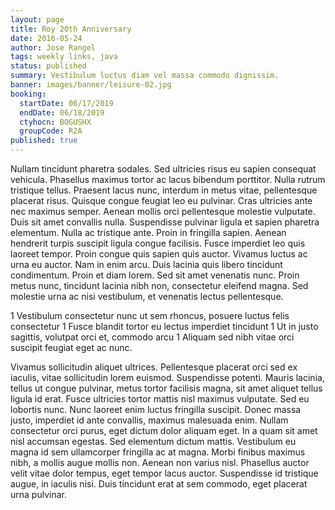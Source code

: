 ```yaml
---
layout: page
title: Roy 20th Anniversary
date: 2016-05-24
author: Jose Rangel
tags: weekly links, java
status: published
summary: Vestibulum luctus diam vel massa commodo dignissim.
banner: images/banner/leisure-02.jpg
booking:
  startDate: 06/17/2019
  endDate: 06/18/2019
  ctyhocn: BOGUSHX
  groupCode: R2A
published: true
---
```

Nullam tincidunt pharetra sodales. Sed ultricies risus eu sapien consequat vehicula. Phasellus maximus tortor ac lacus bibendum porttitor. Nulla rutrum tristique tellus. Praesent lacus nunc, interdum in metus vitae, pellentesque placerat risus. Quisque congue feugiat leo eu pulvinar. Cras ultricies ante nec maximus semper. Aenean mollis orci pellentesque molestie vulputate. Duis sit amet convallis nulla. Suspendisse pulvinar ligula et sapien pharetra elementum.
Nulla ac tristique ante. Proin in fringilla sapien. Aenean hendrerit turpis suscipit ligula congue facilisis. Fusce imperdiet leo quis laoreet tempor. Proin congue quis sapien quis auctor. Vivamus luctus ac urna eu auctor. Nam in enim arcu. Duis lacinia quis libero tincidunt condimentum. Proin et diam lorem. Sed sit amet venenatis nunc. Proin metus nunc, tincidunt lacinia nibh non, consectetur eleifend magna. Sed molestie urna ac nisi vestibulum, et venenatis lectus pellentesque.

1 Vestibulum consectetur nunc ut sem rhoncus, posuere luctus felis consectetur
1 Fusce blandit tortor eu lectus imperdiet tincidunt
1 Ut in justo sagittis, volutpat orci et, commodo arcu
1 Aliquam sed nibh vitae orci suscipit feugiat eget ac nunc.

Vivamus sollicitudin aliquet ultrices. Pellentesque placerat orci sed ex iaculis, vitae sollicitudin lorem euismod. Suspendisse potenti. Mauris lacinia, tellus ut congue pulvinar, metus tortor facilisis magna, sit amet aliquet tellus ligula id erat. Fusce ultricies tortor mattis nisl maximus vulputate. Sed eu lobortis nunc. Nunc laoreet enim luctus fringilla suscipit. Donec massa justo, imperdiet id ante convallis, maximus malesuada enim. Nullam consectetur orci purus, eget dictum dolor aliquam eget. In a quam sit amet nisl accumsan egestas.
Sed elementum dictum mattis. Vestibulum eu magna id sem ullamcorper fringilla ac at magna. Morbi finibus maximus nibh, a mollis augue mollis non. Aenean non varius nisl. Phasellus auctor velit vitae dolor tempus, eget tempor lacus auctor. Suspendisse id tristique augue, in iaculis nisi. Duis tincidunt erat at sem commodo, eget placerat urna pulvinar.
